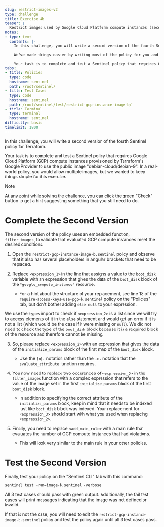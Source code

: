 ```yaml
---
slug: restrict-images-v2
type: challenge
title: Exercise 4b
teaser: |
  Restrict images used by Google Cloud Platform compute instances (second version).
notes:
- type: text
  contents: |-
    In this challenge, you will write a second version of the fourth Sentinel policy for Terraform.

    We've made things easier by writing most of the policy for you and by providing the test cases and mocks that you need to test it.

    Your task is to complete and test a Sentinel policy that requires Google Cloud Platform (GCP) compute instances provisioned by Terraform's Google Provider to use the public image "debian-cloud/debian-9".
tabs:
- title: Policies
  type: code
  hostname: sentinel
  path: /root/sentinel/
- title: Test Cases
  type: code
  hostname: sentinel
  path: /root/sentinel/test/restrict-gcp-instance-image-b/
- title: Terminal
  type: terminal
  hostname: sentinel
difficulty: basic
timelimit: 1800
---
```

<style>
  v {
    display: inline-flex;
    color: white;
    background-color: rgb(17, 158, 111);
    align-items: center;
    justify-content: center;
    font-size: 14px;
    padding: 10px;
    border-radius: 2px;
    height: 24px;
  }
  t {
    display: inline-flex;
    border-radius: 5px;
    background-color: rgba(30,38,55,1);
    color: rgba(151,159,175,1);
    padding: 2px 10px 2px 5px;
    font-size: 14px;
    letter-spacing: 1.2px;
    justify-content: center;
    height: 24px;
    align-items: center;
  }
  t > a img {
    display: inline-block;
    max-height: 24px;
  }
  c {
    display: flex;
    justify-content: center;
    border-radius: 5px;
    background-color: black;
  }
  c > img {
    max-width: 200px;
    max-height: 200px;
  }
</style>

In this challenge, you will write a second version of the fourth Sentinel policy for Terraform.

Your task is to complete and test a Sentinel policy that requires Google Cloud Platform (GCP) compute instances provisioned by Terraform's Google Provider to use the public image "debian-cloud/debian-9". In a real-world policy, you would allow multiple images, but we wanted to keep things simple for this exercise.

> [!NOTE]
> At any point while solving the challenge, you can click the green "Check" button to get a hint suggesting something that you still need to do.

Complete the Second Version
===
The second version of the policy uses an embedded function, `filter_images`, to validate that evaluated GCP compute instances meet the desired conditions.

1. Open the `restrict-gcp-instance-image-b.sentinel` policy and observe that it also has several placeholders in angular brackets that need to be replaced.

2. Replace `<expression_1>` in the line that assigns a value to the `boot_disk` variable with an expression that gives the data of the `boot_disk` block of the `"google_compute_instance"` resource.
    - For a hint about the structure of your replacement, see line 18 of the `require-access-keys-use-pgp-b.sentinel` policy on the "Policies" tab, but don't bother adding `else null` to your expression.

We use the `types` import to check if `<expression_2>` is a list since we will try to access elements of it in the `else` statement and would get an error if it is not a list (which would be the case if it were missing or `null`). We did not need to check the type of the `boot_disk` block because it is a required block of the resource and therefore cannot be missing.

3. So, please replace `<expression_2>` with an expression that gives the data of the `initialize_params` block of the first map of the `boot_disk` block.
    - Use the `[n].` notation rather than the `.n.` notation that the `evaluate_attribute` function requires.

4. You now need to replace two occurences of `<expression_3>` in the `filter_images` function with a complex expression that refers to the value of the image set in the first `initialize_params` block of the first `boot_disk` block.
    - In addition to specifying the correct attribute of the `initialize_params` block, keep in mind that it needs to be indexed just like `boot_disk` block was indexed. Your replacement for `<expression_3>` should start with what you used when replacing `<expression_2>`.

5. Finally, you need to replace `<add_main_rule>` with a main rule that evaluates the number of GCP compute instances that had violations.
    - This will look very similar to the main rule in your other policies.

Test the Second Version
===
Finally, test your policy on the "Sentinel CLI" tab with this command:
```
sentinel test -run=image-b.sentinel -verbose
```

All 3 test cases should pass with green output. Additionally, the fail test cases will print messages indicating that the image was not defined or invalid.

If that is not the case, you will need to edit the `restrict-gcp-instance-image-b.sentinel` policy and test the policy again until all 3 test cases pass.
